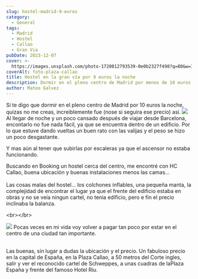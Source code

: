 ```yaml
---
slug: hostel-madrid-9-euros
category:
  - General
tags:
  - Madrid
  - Hostel
  - Callao
  - Gran Via
pubDate: 2023-12-07
cover: >-
  https://images.unsplash.com/photo-1720812793539-0e0b2327f498?q=80&w=1373&auto=format&fit=crop&ixlib=rb-4.0.3&ixid=M3wxMjA3fDB8MHxwaG90by1wYWdlfHx8fGVufDB8fHx8fA%3D%3D
coverAlt: foto-plaza-callao
title: Hostel en la gran vía por 9 euros la noche
description: Dormir en el pleno centro de Madrid por menos de 10 euros.
author: Mateo Galvez
---
```


Si te digo que dormir en el pleno centro de Madrid por 10 euros la noche, quizas no me creas, increiblemente fue (nose si seguira ese precio) así.
![](</img/hc hostel entrada.jpeg>)Al llegar de noche y un poco cansado después de viajar desde Barcelona, encontarlo no fue nada fácil, ya que se encuentra dentro de un edificio. Por lo que estuve dando vueltas un buen rato con las valijas y el peso se hizo un poco desgastante.

Y mas aún al tener que subirlas por escaleras ya que el ascensor no estaba funcionando.

Buscando en Booking un hostel cerca del centro, me encontré con HC Callao, buena ubicación y buenas instalaciones menos las camas... <br></br>
Las cosas malas del hostel... los colchones inflables, una pequeña manta, la complejidad de encontrar el lugar ya que el frente del edificio estaba en obras y no se veía ningun cartel, no tenia edificio, pero e fin el precio inclinaba la balanza.

\<br>\</br>

![](</img/Captura de pantalla 2024-02-01 220758.png>)
Pocas veces en mi vida voy volver a pagar tan poco por estar en el centro de una ciudad tan importante. <br></br>


Las buenas, sin lugar a dudas la ubicación y el precio.
Un fabuloso precio en la capital de España, en la Plaza Callao, a 50 metros del Corte ingles, salir y ver el reconocido cartel de Schweppes, a unas cuadras de laPlaza España y frente del famoso Hotel Riu.
